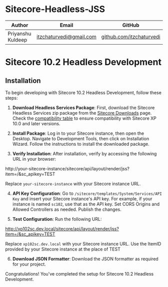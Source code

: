 # Sitecore-Headless-JSS

| Author      | Email                | GitHub                |
|-------------|----------------------|-----------------------|
| Priyanshu Kuldeep    |  itzchaturvedi@gmail.com   | [github.com/itzchaturvedi](https://github.com/itzchaturvedi) |


# Sitecore 10.2 Headless Development

## Installation

To begin developing with Sitecore 10.2 Headless Development, follow these steps:

1. **Download Headless Services Package**: First, download the Sitecore Headless Services zip package from the [Sitecore Downloads](https://dev.sitecore.net/Downloads/Sitecore_Headless_Rendering.aspx) page. Check the [compatibility table](https://support.sitecore.com/kb?id=kb_article_view&sysparm_article=KB1000576) to ensure compatibility with Sitecore XP 10.0 and later versions.

2. **Install Package**: Log in to your Sitecore instance, then open the Desktop. Navigate to Development Tools, then click on Installation Wizard. Follow the instructions to install the downloaded package.

3. **Verify Installation**: After installation, verify by accessing the following URL in your browser:

http://your-sitecore-instance/sitecore/api/layout/render/jss?item=/&sc_apikey=TEST

Replace `your-sitecore-instance` with your Sitecore instance URL.

4. **API Key Configuration**: Go to `/sitecore/templates/System/Services/API Key` and insert your Sitecore instance's API key. For example, if your instance is named `sc102`, use that as the API key. Set CORS Origins and Allowed Controllers as needed. Publish the changes.

5. **Test Configuration**: Run the following URL:

http://xp102sc.dev.local/sitecore/api/layout/render/jss?item=/&sc_apikey=TEST

Replace `xp102sc.dev.local` with your Sitecore instance URL. Use the ItemID provided by your Sitecore instance at the place of TEST

6. **Download JSON Formatter**: Download the JSON formatter as required for your project.

Congratulations! You've completed the setup for Sitecore 10.2 Headless Development.


